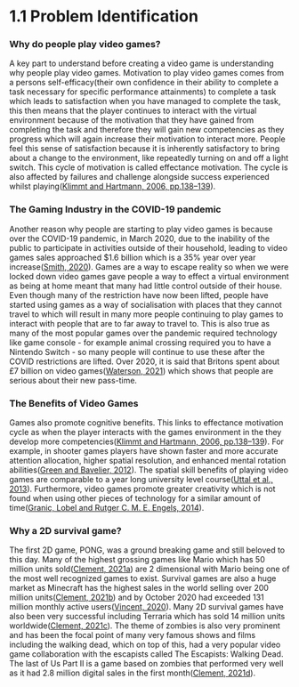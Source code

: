 # 1.1 Problem Identification

### Why do people play video games?

A key part to understand before creating a video game is understanding why people play video games.  Motivation to play video games comes from a persons self-efficacy(their own confidence in their ability to complete a task necessary for specific performance attainments) to complete a task which leads to satisfaction when you have managed to complete the task, this then means that the player continues to interact with the virtual environment because of the motivation that they have gained from completing the task and therefore they will gain new competencies as they progress which will again increase their motivation to interact more.  People feel this sense of satisfaction because it is inherently satisfactory to bring about a change to the environment, like repeatedly turning on and off a light switch.  This cycle of motivation is called effectance motivation.  The cycle is also affected by failures and challenge alongside success experienced whilst playing([Klimmt and Hartmann, 2006, pp.138–139](../reference-list.md)).



### The Gaming Industry in the COVID-19 pandemic

Another reason why people are starting to play video games is because over the COVID-19 pandemic, in March 2020, due to the inability of the public to participate in activities outside of their household, leading to video games sales approached $1.6 billion which is a 35% year over year increase([Smith, 2020](../reference-list.md)).  Games are a way to escape reality so when we were locked down video games gave people a way to effect a virtual environment as being at home meant that many had little control outside of their house.  Even though many of the restriction have now been lifted, people have started using games as a way of socialisation with places that they cannot travel to which will result in many more people continuing to play games to interact with people that are to far away to travel to.  This is also true as many of the most popular games over the pandemic required technology like game console - for example animal crossing required you to have a Nintendo Switch - so many people will continue to use these after the COVID restrictions are lifted.  Over 2020, it is said that Britons spent about £7 billion on video games([Waterson, 2021](../reference-list.md)) which shows that people are serious about their new pass-time.



### The Benefits of Video Games

Games also promote cognitive benefits.  This links to effectance motivation cycle as when the player interacts with the games environment in the they develop more competencies([Klimmt and Hartmann, 2006, pp.138–139](../reference-list.md)).  For example, in shooter games players have shown faster and more accurate attention allocation, higher spatial resolution, and enhanced mental rotation abilities([Green and Bavelier, 2012](../reference-list.md)).  The spatial skill benefits of playing video games are comparable to a year long university level course([Uttal et al., 2013](../reference-list.md)).  Furthermore, video games promote greater creativity which is not found when using other pieces of technology for a similar amount of time([Granic, Lobel and Rutger C. M. E. Engels, 2014](../reference-list.md)).



### Why a 2D survival game?

The first 2D game, PONG, was a ground breaking game and still beloved to this day.  Many of the highest grossing games like Mario which has 50 million units sold([Clement, 2021a](../reference-list.md)) are 2 dimensional with Mario being one of the most well recognized games to exist.  Survival games are also a huge market as Minecraft has the highest sales in the world selling over 200 million units([Clement, 2021b](../reference-list.md)) and by October 2020 had exceeded 131 million monthly active users([Vincent, 2020](../reference-list.md)).  Many 2D survival games have also been very successful including Terraria which has sold 14 million units worldwide([Clement, 2021c](../reference-list.md)).  The theme of zombies is also very prominent and has been the focal point of many very famous shows and films including the walking dead, which on top of this, had a very popular video game collaboration with the escapists called The Escapists: Walking Dead.  The last of Us Part II is a game based on zombies that performed very well as it had 2.8 million digital sales in the first month([Clement, 2021d](../reference-list.md)).
